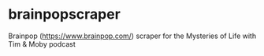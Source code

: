 # brainpopscraper
Brainpop (https://www.brainpop.com/) scraper for the Mysteries of Life with Tim &amp; Moby podcast
